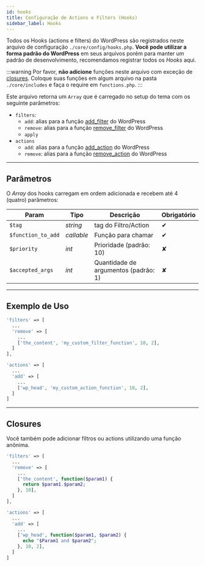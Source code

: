 ```yaml
---
id: hooks
title: Configuração de Actions e Filters (Hooks)
sidebar_label: Hooks
---
```


Todos os Hooks (actions e filters) do WordPress são registrados neste arquivo de configuração `./core/config/hooks.php`. **Você pode utilizar a forma padrão do WordPress** em seus arquivos porém para manter um padrão de desenvolvimento, recomendamos registrar todos os *Hooks* aqui.

:::warning
Por favor, **não adicione** funções neste arquivo com exceção de [closures](#closures). Coloque suas funções em algum arquivo na pasta `./core/includes` e faça o require em `functions.php`.
:::

Este arquivo retorna um `Array` que é carregado no setup do tema com os seguinte parâmetros:

- `filters`:
  - `add`: alias para a função [add_filter](https://developer.wordpress.org/reference/functions/add_filter/) do WordPress
  - `remove`: alias para a função [remove_filter](https://developer.wordpress.org/reference/functions/remove_filter/) do WordPress
  - `apply`
- `actions`
  - `add`: alias para a função [add_action](https://developer.wordpress.org/reference/functions/add_action/) do WordPress
  - `remove`: alias para a função [remove_action](https://developer.wordpress.org/reference/functions/remove_action/) do WordPress

---

## Parâmetros

O *Array* dos hooks carregam em ordem adicionada e recebem até 4 (quatro) parâmetros:

| Param              | Tipo       | Descrição                            | Obrigatório |
|--------------------|------------|--------------------------------------|-------------|
| `$tag`             | *string*   | tag do Filtro/Action                 | ✔           |
| `$function_to_add` | *callable* | Função para chamar                   | ✔           |
| `$priority`        | *int*      | Prioridade (padrão: 10)              | ✘           |
| `$accepted_args`   | *int*      | Quantidade de argumentos (padrão: 1) | ✘           |

---

## Exemplo de Uso

```php
'filters' => [
  ...
  'remove' => [
    ...
    ['the_content', 'my_custom_filter_function', 10, 2],
  ]
],

'actions' => [
  ...
  'add' => [
    ...
    ['wp_head', 'my_custom_action_function', 10, 2],
  ]
]
```

---

## Closures

Você também pode adicionar filtros ou actions utilizando uma função anônima.

```php
'filters' => [
  ...
  'remove' => [
    ...
    ['the_content', function($param1) {
      return $param1.$param2;
    }, 10],
  ]
],

'actions' => [
  ...
  'add' => [
    ...
    ['wp_head', function($param1, $param2) {
      echo "$Param1 and $param2";
    }, 10, 2],
  ]
]
```
